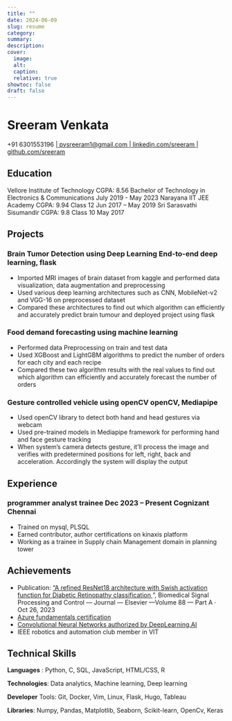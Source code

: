 ```yaml
---
title: ""
date: 2024-06-09
slug: resume
category:
summary:
description: 
cover:
  image:
  alt:
  caption: 
  relative: true
showtoc: false
draft: false
---
```


# Sreeram Venkata


+91 6301553196 |[ pvsreeram1@gmail.com ](mailto:x@x.com)|[ linkedin.com/sreeram ](https://www.linkedin.com/in/sreeram-venkata-484a69194/)|[ github.com/sreeram](https://github.com/sreeram2022)

## Education

Vellore Institute of Technology CGPA: 8.56 Bachelor of Technology in Electronics & Communications July 2019 - May 2023 Narayana IIT JEE Academy CGPA: 9.94 Class 12 Jun 2017 – May 2019 Sri Sarasvathi Sisumandir CGPA: 9.8 Class 10 May 2017

## Projects

### Brain Tumor Detection using Deep Learning End-to-end deep learning, flask

- Imported MRI images of brain dataset from kaggle and performed data visualization, data augmentation and preprocessing
- Used various deep learning architectures such as CNN, MobileNet-v2 and VGG-16 on preprocessed dataset
- Compared these architectures to find out which algorithm can efficiently and accurately predict brain tumour and deployed project using flask

### Food demand forecasting using machine learning

- Performed data Preprocessing on train and test data
- Used XGBoost and LightGBM algorithms to predict the number of orders for each city and each recipe
- Compared these two algorithm results with the real values to find out which algorithm can efficiently and accurately forecast the number of orders

### Gesture controlled vehicle using openCV openCV, Mediapipe

- Used openCV library to detect both hand and head gestures via webcam
- Used pre-trained models in Mediapipe framework for performing hand and face gesture tracking
- When system’s camera detects gesture, it’ll process the image and verifies with predetermined positions for left, right, back and acceleration. Accordingly the system will display the output

## Experience

### programmer analyst trainee Dec 2023 – Present Cognizant Chennai

- Trained on mysql, PLSQL
- Earned contributor, author certifications on kinaxis platform
- Working as a trainee in Supply chain Management domain in planning tower

## Achievements

- Publication: [“A refined ResNet18 architecture with Swish activation function for Diabetic Retinopathy classification ](https://www.sciencedirect.com/science/article/abs/pii/S1746809423010637)”, Biomedical Signal Processing and Control — Journal — Elsevier —Volume 88 — Part A · Oct 26, 2023
- [Azure fundamentals certification](https://www.credly.com/badges/0c53b5d9-61fb-4640-acd4-d237d38ea92a)
- [Convolutional Neural Networks authorized by DeepLearning.AI](https://coursera.org/share/323487dbfa397ab0320d79a7dd2a86b2)
- IEEE robotics and automation club member in VIT

## Technical Skills

**Languages** : Python, C, SQL, JavaScript, HTML/CSS, R

**Technologies**: Data analytics, Machine learning, Deep learning

**Developer** Tools: Git, Docker, Vim, Linux, Flask, Hugo, Tableau

**Libraries**: Numpy, Pandas, Matplotlib, Seaborn, Scikit-learn, OpenCv, Keras
    